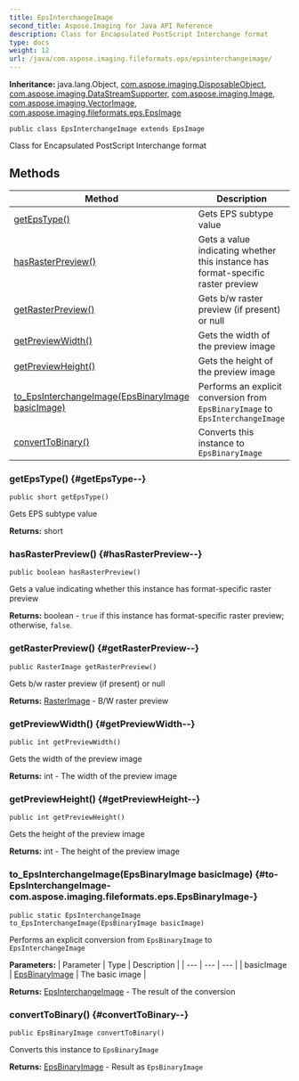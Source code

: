 ```yaml
---
title: EpsInterchangeImage
second_title: Aspose.Imaging for Java API Reference
description: Class for Encapsulated PostScript Interchange format
type: docs
weight: 12
url: /java/com.aspose.imaging.fileformats.eps/epsinterchangeimage/
---
```

**Inheritance:**
java.lang.Object, [com.aspose.imaging.DisposableObject](../../com.aspose.imaging/disposableobject), [com.aspose.imaging.DataStreamSupporter](../../com.aspose.imaging/datastreamsupporter), [com.aspose.imaging.Image](../../com.aspose.imaging/image), [com.aspose.imaging.VectorImage](../../com.aspose.imaging/vectorimage), [com.aspose.imaging.fileformats.eps.EpsImage](../../com.aspose.imaging.fileformats.eps/epsimage)
```
public class EpsInterchangeImage extends EpsImage
```

Class for Encapsulated PostScript Interchange format
## Methods

| Method | Description |
| --- | --- |
| [getEpsType()](#getEpsType--) | Gets EPS subtype value |
| [hasRasterPreview()](#hasRasterPreview--) | Gets a value indicating whether this instance has format-specific raster preview |
| [getRasterPreview()](#getRasterPreview--) | Gets b/w raster preview (if present) or null |
| [getPreviewWidth()](#getPreviewWidth--) | Gets the width of the preview image |
| [getPreviewHeight()](#getPreviewHeight--) | Gets the height of the preview image |
| [to_EpsInterchangeImage(EpsBinaryImage basicImage)](#to-EpsInterchangeImage-com.aspose.imaging.fileformats.eps.EpsBinaryImage-) | Performs an explicit conversion from `EpsBinaryImage` to `EpsInterchangeImage` |
| [convertToBinary()](#convertToBinary--) | Converts this instance to `EpsBinaryImage` |
### getEpsType() {#getEpsType--}
```
public short getEpsType()
```


Gets EPS subtype value

**Returns:**
short
### hasRasterPreview() {#hasRasterPreview--}
```
public boolean hasRasterPreview()
```


Gets a value indicating whether this instance has format-specific raster preview

**Returns:**
boolean - `true` if this instance has format-specific raster preview; otherwise, `false`.
### getRasterPreview() {#getRasterPreview--}
```
public RasterImage getRasterPreview()
```


Gets b/w raster preview (if present) or null

**Returns:**
[RasterImage](../../com.aspose.imaging/rasterimage) - B/W raster preview
### getPreviewWidth() {#getPreviewWidth--}
```
public int getPreviewWidth()
```


Gets the width of the preview image

**Returns:**
int - The width of the preview image
### getPreviewHeight() {#getPreviewHeight--}
```
public int getPreviewHeight()
```


Gets the height of the preview image

**Returns:**
int - The height of the preview image
### to_EpsInterchangeImage(EpsBinaryImage basicImage) {#to-EpsInterchangeImage-com.aspose.imaging.fileformats.eps.EpsBinaryImage-}
```
public static EpsInterchangeImage to_EpsInterchangeImage(EpsBinaryImage basicImage)
```


Performs an explicit conversion from `EpsBinaryImage` to `EpsInterchangeImage`

**Parameters:**
| Parameter | Type | Description |
| --- | --- | --- |
| basicImage | [EpsBinaryImage](../../com.aspose.imaging.fileformats.eps/epsbinaryimage) | The basic image |

**Returns:**
[EpsInterchangeImage](../../com.aspose.imaging.fileformats.eps/epsinterchangeimage) - The result of the conversion
### convertToBinary() {#convertToBinary--}
```
public EpsBinaryImage convertToBinary()
```


Converts this instance to `EpsBinaryImage`

**Returns:**
[EpsBinaryImage](../../com.aspose.imaging.fileformats.eps/epsbinaryimage) - Result as `EpsBinaryImage`

